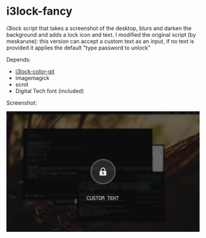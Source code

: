 i3lock-fancy
============

i3lock script that takes a screenshot of the desktop, blurs and darken the background and adds a lock icon and text. I modified the original script (by meskarune): this version can accept a custom text as an input, if no text is provided it applies the default "type password to unlock"

Depends:
* [i3lock-color-git](https://github.com/eBrnd/i3lock-color)
* imagemagick
* scrot
* Digital Tech font (included)

Screenshot:

![lockscreen](https://raw.githubusercontent.com/Ema0/i3lock-fancy/master/screenshot.png)
